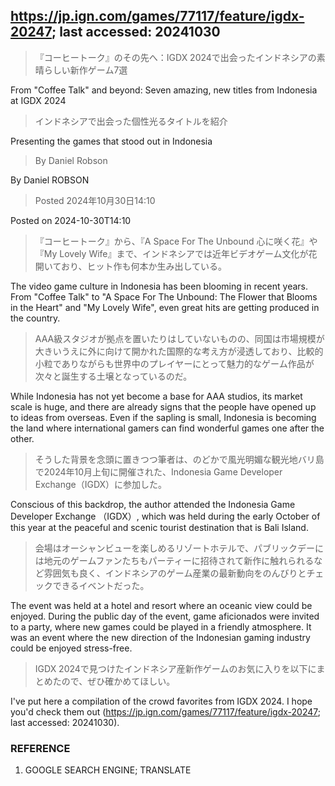 ## https://jp.ign.com/games/77117/feature/igdx-20247; last accessed: 20241030

> 『コーヒートーク』のその先へ：IGDX 2024で出会ったインドネシアの素晴らしい新作ゲーム7選

From "Coffee Talk" and beyond: Seven amazing, new titles from Indonesia at IGDX 2024

> インドネシアで出会った個性光るタイトルを紹介

Presenting the games that stood out in Indonesia

> By Daniel Robson

By Daniel ROBSON 

> Posted 2024年10月30日14:10

Posted on 2024-10-30T14:10

> 『コーヒートーク』から、『A Space For The Unbound 心に咲く花』や『My Lovely Wife』まで、インドネシアでは近年ビデオゲーム文化が花開いており、ヒット作も何本か生み出している。

The video game culture in Indonesia has been blooming in recent years. From "Coffee Talk" to "A Space For The Unbound: The Flower that Blooms in the Heart" and "My Lovely Wife", even great hits are getting produced in the country.

> AAA級スタジオが拠点を置いたりはしていないものの、同国は市場規模が大きいうえに外に向けて開かれた国際的な考え方が浸透しており、比較的小粒でありながらも世界中のプレイヤーにとって魅力的なゲーム作品が次々と誕生する土壌となっているのだ。

While Indonesia has not yet become a base for AAA studios, its market scale is huge, and there are already signs that the people have opened up to ideas from overseas. Even if the sapling is small, Indonesia is becoming the land where international gamers can find wonderful games one after the other.

> そうした背景を念頭に置きつつ筆者は、のどかで風光明媚な観光地バリ島で2024年10月上旬に開催された、Indonesia Game Developer Exchange（IGDX）に参加した。

Conscious of this backdrop, the author attended the Indonesia Game Developer Exchange （IGDX）, which was held during the early October of this year at the peaceful and scenic tourist destination that is Bali Island.

> 会場はオーシャンビューを楽しめるリゾートホテルで、パブリックデーには地元のゲームファンたちもパーティーに招待されて新作に触れられるなど雰囲気も良く、インドネシアのゲーム産業の最新動向をのんびりとチェックできるイベントだった。

The event was held at a hotel and resort where an oceanic view could be enjoyed. During the public day of the event, game aficionados were invited to a party, where new games could be played in a friendly atmosphere. It was an event where the new direction of the Indonesian gaming industry could be enjoyed stress-free.

> IGDX 2024で見つけたインドネシア産新作ゲームのお気に入りを以下にまとめたので、ぜひ確かめてほしい。

I've put here a compilation of the crowd favorites from IGDX 2024. I hope you'd check them out (https://jp.ign.com/games/77117/feature/igdx-20247; last accessed: 20241030).

### REFERENCE

1) GOOGLE SEARCH ENGINE; TRANSLATE
